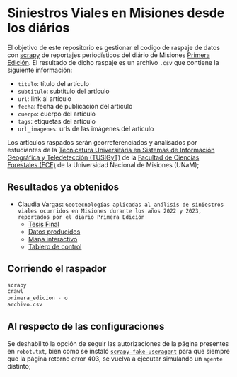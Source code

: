 # Siniestros Viales en Misiones desde los diários

El objetivo de este repositorio es gestionar el codigo de raspaje de datos con [scrapy](https://docs.scrapy.org/) de
reportajes periodísticos del diário de Misiones [Primera Edición](https://www.primeraedicion.com.ar/).
El resultado de dicho raspaje es un archivo `.csv` que contiene la siguiente información:

- `titulo`: título del artículo
- `subtitulo`: subtitulo del artículo
- `url`: link al artículo
- `fecha`: fecha de publicación del artículo
- `cuerpo`: cuerpo del artículo
- `tags`: etiquetas del artículo
- `url_imagenes`: urls de las imágenes del artículo

Los artículos raspados serán georreferenciados y analisados por estudiantes de
la [Tecnicatura Universitária en Sistemas de Información Geográfica y Teledetección (TUSIGyT)](https://www.fcf.unam.edu.ar/carreras/tec-univ-sist-infor-geo-tele/)
de
la [Facultad de Ciencias Forestales (FCF)](https://www.fcf.unam.edu.ar/) de la Universidad Nacional de Misiones (UNaM);

## Resultados ya obtenidos

- Claudia Vargas:
  `Geotecnologías aplicadas al análisis de siniestros viales ocurridos en Misiones durante los años 2022 y 2023, reportados por el diario Primera Edición`
    - [Tesis Final](https://tusigyt.github.io/lit/assets/publicaciones/2024_Claudia_Maria_Vargas.pdf)
    - [Datos producidos](https://tusigyt.github.io/lit/assets/datos/siniestros_viales_Misiones_2022-2023.gpkg)
    - [Mapa interactivo](https://tusigyt.github.io/lit/proyectos/siniestros_viales/siniestros_viales_Misiones_2022-2023.html)
    - [Tablero de control](https://development.demo.geonode.org/catalogue/#/dashboard/2399)

## Corriendo el raspador

```python
scrapy
crawl
primera_edicion - o
archivo.csv
```

## Al respecto de las configuraciones

Se deshabilitó la opción de seguir las autorizaciones de la página presentes en `robot.txt`, bien como se instaló [
`scrapy-fake-useragent`](https://github.com/alecxe/scrapy-fake-useragent) para que siempre que la página retorne error
403, se vuelva a ejecutar simulando un `agente` distinto;
